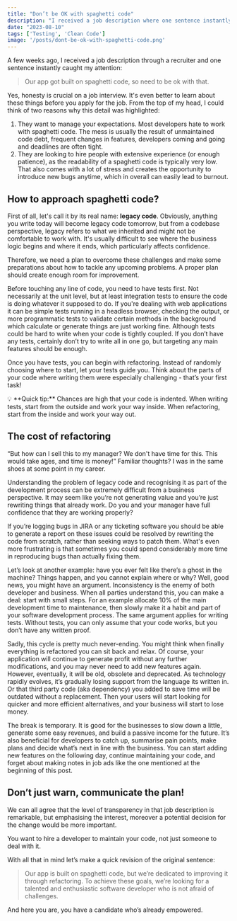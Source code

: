 ```yaml
---
title: "Don’t be OK with spaghetti code"
description: "I received a job description where one sentence instantly caught my attention, inspiring me to share my thoughts about code debt and igniting a culture of code improvement."
date: "2023-08-10"
tags: ['Testing', 'Clean Code']
image: '/posts/dont-be-ok-with-spaghetti-code.png'
---
```

A few weeks ago, I received a job description through a recruiter and one sentence instantly caught my attention:

> Our app got built on spaghetti code, so need to be ok with that.

Yes, honesty is crucial on a job interview. It's even better to learn about these things before you apply for the job. From the top of my head, I could think of two reasons why this detail was highlighted:

1. They want to manage your expectations. Most developers hate to work with spaghetti code. The mess is usually the result of unmaintained code debt, frequent changes in features, developers coming and going and deadlines are often tight.
2. They are looking to hire people with extensive experience (or enough patience), as the readability of a spaghetti code is typically very low. That also comes with a lot of stress and creates the opportunity to introduce new bugs anytime, which in overall can easily lead to burnout.

## How to approach spaghetti code?

First of all, let's call it by its real name: **legacy code**. Obviously, anything you write today will become legacy code tomorrow, but from a codebase perspective, legacy refers to what we inherited and might not be comfortable to work with. It's usually difficult to see where the business logic begins and where it ends, which particularly affects confidence.

Therefore, we need a plan to overcome these challenges and make some preparations about how to tackle any upcoming problems. A proper plan should create enough room for improvement.

Before touching any line of code, you need to have tests first. Not necessarily at the unit level, but at least integration tests to ensure the code is doing whatever it supposed to do. If you're dealing with web applications it can be simple tests running in a headless browser, checking the output, or more programmatic tests to validate certain methods in the background which calculate or generate things are just working fine. Although tests could be hard to write when your code is tightly coupled. If you don’t have any tests, certainly don’t try to write all in one go, but targeting any main features should be enough.

Once you have tests, you can begin with refactoring. Instead of randomly choosing where to start, let your tests guide you. Think about the parts of your code where writing them were especially challenging - that’s your first task!

<aside>
💡 **Quick tip:** Chances are high that your code is indented. When writing tests, start from the outside and work your way inside. When refactoring, start from the inside and work your way out.
</aside>

## The cost of refactoring

“But how can I sell this to my manager? We don't have time for this. This would take ages, and time is money!” Familiar thoughts? I was in the same shoes at some point in my career.

Understanding the problem of legacy code and recognising it as part of the development process can be extremely difficult from a business perspective. It may seem like you’re not generating value and you’re just rewriting things that already work. Do you and your manager have full confidence that they are working properly?

If you’re logging bugs in JIRA or any ticketing software you should be able to generate a report on these issues could be resolved by rewriting the code from scratch, rather than seeking ways to patch them. What's even more frustrating is that sometimes you could spend considerably more time in reproducing bugs than actually fixing them.

Let’s look at another example: have you ever felt like there’s a ghost in the machine? Things happen, and you cannot explain where or why? Well, good news, you might have an argument. Inconsistency is the enemy of both developer and business. When all parties understand this, you can make a deal: start with small steps. For an example allocate 10% of the main development time to maintenance, then slowly make it a habit and part of your software development process. The same argument applies for writing tests. Without tests, you can only assume that your code works, but you don’t have any written proof.

Sadly, this cycle is pretty much never-ending. You might think when finally everything is refactored you can sit back and relax. Of course, your application will continue to generate profit without any further modifications, and you may never need to add new features again. However, eventually, it will be old, obsolete and deprecated. As technology rapidly evolves, it’s gradually losing support from the language its written in. Or that third party code (aka dependency) you added to save time will be outdated without a replacement. Then your users will start looking for quicker and more efficient alternatives, and your business will start to lose money.

The break is temporary. It is good for the businesses to slow down a little, generate some easy revenues, and build a passive income for the future. It’s also beneficial for developers to catch up, summarise pain points, make plans and decide what’s next in line with the business. You can start adding new features on the following day, continue maintaining your code, and forget about making notes in job ads like the one mentioned at the beginning of this post.

## Don’t just warn, communicate the plan!

We can all agree that the level of transparency in that job description is remarkable, but emphasising the interest, moreover a potential decision for the change would be more important.

You want to hire a developer to maintain your code, not just someone to deal with it.

With all that in mind let’s make a quick revision of the original sentence:

> Our app is built on spaghetti code, but we’re dedicated to improving it through refactoring. To achieve these goals, we’re looking for a talented and enthusiastic software developer who is not afraid of challenges.

And here you are, you have a candidate who’s already empowered.